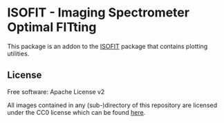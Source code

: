 ISOFIT - Imaging Spectrometer Optimal FITting
=============================================

This package is an addon to the [ISOFIT](https://github.com/isofit/isofit) package that contains plotting utilities.


License
-------
Free software: Apache License v2

All images contained in any (sub-)directory of this repository are licensed under the CC0 license which can be found
[here](https://creativecommons.org/publicdomain/zero/1.0/legalcode.txt).
